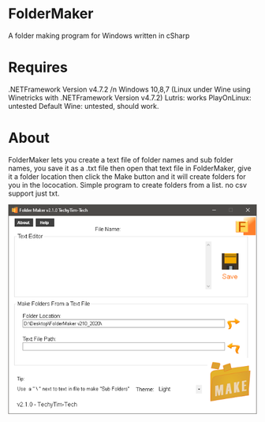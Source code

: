 # FolderMaker
A folder making program for Windows written in cSharp

# Requires
  .NETFramework Version v4.7.2 /n
Windows 10,8,7 (Linux under Wine using Winetricks with .NETFramework Version v4.7.2) Lutris: works PlayOnLinux: untested Default Wine: untested, should work.

# About
FolderMaker lets you create a text file of folder names and sub folder names, you save it as a .txt file then open that text file in FolderMaker, give it a folder location then click the Make button and it will create folders for you in the lococation. Simple program to create folders from a list. no csv support just txt. 

![alt text](https://github.com/techytim-tech/FolderMaker/blob/main/FolderMaker%20v210_2020.png?raw=true)
